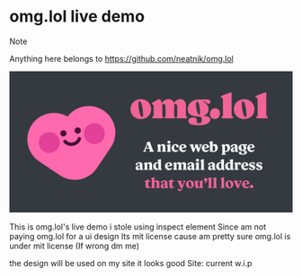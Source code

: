 # omg.lol live demo
> [!NOTE]
> Anything here belongs to https://github.com/neatnik/omg.lol 

![omg.lol logo](https://raw.githubusercontent.com/Totallynotmwa/OMG.LOL-LIVE-demo/main/68747470733a2f2f7374617469632e6f6d672e6c6f6c2f696d672f736f6369616c5f636172645f323032322d30362d32332e706e67.png)

This is omg.lol's live demo i stole using inspect element Since am not paying omg.lol for a ui design Its mit license cause am pretty sure omg.lol is under mit license (If wrong dm me)

the design will be used on my site it looks good 
Site: current w.i.p




